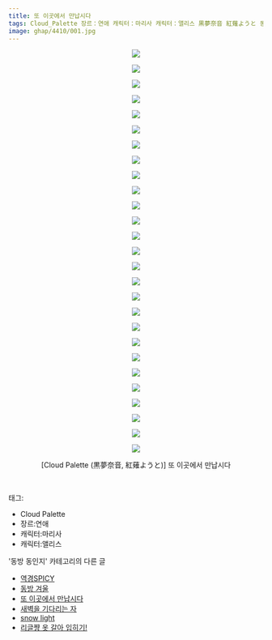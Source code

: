 ```yaml
---
title: 또 이곳에서 만납시다
tags: Cloud_Palette 장르：연애 캐릭터：마리사 캐릭터：앨리스 黒夢奈音 紅薙ようと 동방_동인지
image: ghap/4410/001.jpg
---
```

<div class="article">
<p style="text-align: center; clear: none; float: none;"><img src="{{ site.nasurl }}/ghap/4410/001.jpg"/></p>
<p style="text-align: center; clear: none; float: none;"><img src="{{ site.nasurl }}/ghap/4410/002.jpg"/></p>
<p style="text-align: center; clear: none; float: none;"><img src="{{ site.nasurl }}/ghap/4410/003.jpg"/></p>
<p style="text-align: center; clear: none; float: none;"><img src="{{ site.nasurl }}/ghap/4410/004.jpg"/></p>
<p style="text-align: center; clear: none; float: none;"><img src="{{ site.nasurl }}/ghap/4410/005.jpg"/></p>
<p style="text-align: center; clear: none; float: none;"><img src="{{ site.nasurl }}/ghap/4410/006.jpg"/></p>
<p style="text-align: center; clear: none; float: none;"><img src="{{ site.nasurl }}/ghap/4410/007.jpg"/></p>
<p style="text-align: center; clear: none; float: none;"><img src="{{ site.nasurl }}/ghap/4410/008.jpg"/></p>
<p style="text-align: center; clear: none; float: none;"><img src="{{ site.nasurl }}/ghap/4410/009.jpg"/></p>
<p style="text-align: center; clear: none; float: none;"><img src="{{ site.nasurl }}/ghap/4410/010.jpg"/></p>
<p style="text-align: center; clear: none; float: none;"><img src="{{ site.nasurl }}/ghap/4410/011.jpg"/></p>
<p style="text-align: center; clear: none; float: none;"><img src="{{ site.nasurl }}/ghap/4410/012.jpg"/></p>
<p style="text-align: center; clear: none; float: none;"><img src="{{ site.nasurl }}/ghap/4410/013.jpg"/></p>
<p style="text-align: center; clear: none; float: none;"><img src="{{ site.nasurl }}/ghap/4410/014.jpg"/></p>
<p style="text-align: center; clear: none; float: none;"><img src="{{ site.nasurl }}/ghap/4410/015.jpg"/></p>
<p style="text-align: center; clear: none; float: none;"><img src="{{ site.nasurl }}/ghap/4410/016.jpg"/></p>
<p style="text-align: center; clear: none; float: none;"><img src="{{ site.nasurl }}/ghap/4410/017.jpg"/></p>
<p style="text-align: center; clear: none; float: none;"><img src="{{ site.nasurl }}/ghap/4410/018.jpg"/></p>
<p style="text-align: center; clear: none; float: none;"><img src="{{ site.nasurl }}/ghap/4410/019.jpg"/></p>
<p style="text-align: center; clear: none; float: none;"><img src="{{ site.nasurl }}/ghap/4410/020.jpg"/></p>
<p style="text-align: center; clear: none; float: none;"><img src="{{ site.nasurl }}/ghap/4410/021.jpg"/></p>
<p style="text-align: center; clear: none; float: none;"><img src="{{ site.nasurl }}/ghap/4410/022.jpg"/></p>
<p style="text-align: center; clear: none; float: none;"><img src="{{ site.nasurl }}/ghap/4410/023.jpg"/></p>
<p style="text-align: center; clear: none; float: none;"><img src="{{ site.nasurl }}/ghap/4410/024.jpg"/></p>
<p style="text-align: center; clear: none; float: none;"><img src="{{ site.nasurl }}/ghap/4410/025.jpg"/></p>
<p style="text-align: center; clear: none; float: none;"><img src="{{ site.nasurl }}/ghap/4410/026.jpg"/></p>
<p style="text-align: center; clear: none; float: none;"><img src="{{ site.nasurl }}/ghap/4410/027.jpg"/></p>
<p style="text-align: center; clear: none; float: none;">[Cloud Palette (黒夢奈音, 紅薙ようと)] 또 이곳에서 만납시다</p>
<p><br/></p>
</div><div class="tagTrail">
<p>태그: </p>
<ul>
<li>Cloud Palette</li>
<li>장르:연애</li>
<li>캐릭터:마리사</li>
<li>캐릭터:앨리스</li>
</ul>
</div><div class="another">
<p>'동방 동인지' 카테고리의 다른 글</p>
<ul>
<li><a href="/2018-06-09-ghap_4412">역경SPICY</a></li>
<li><a href="/2018-06-09-ghap_4411">동방 겨울</a></li>
<li><a href="/2018-06-09-ghap_4410">또 이곳에서 만납시다</a></li>
<li><a href="/2018-06-09-ghap_4409">새벽을 기다리는 자</a></li>
<li><a href="/2018-06-08-ghap_4408">snow light</a></li>
<li><a href="/2018-06-08-ghap_4405">리글쨩 옷 갈아 입히기!</a></li>
</ul>
</div><div class="cb_module cb_fluid">
<div class="cb_wrt cb_profile">
</div><!-- commentList close -->
</div>